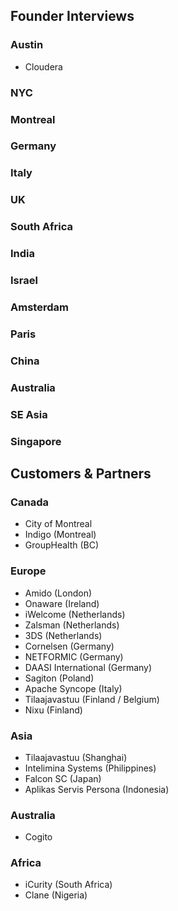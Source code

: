 ## Founder Interviews
### Austin
  - Cloudera
### NYC
### Montreal
### Germany
### Italy
### UK
### South Africa
### India
### Israel
### Amsterdam
### Paris
### China
### Australia
### SE Asia
### Singapore



## Customers & Partners
### Canada

- City of Montreal
- Indigo (Montreal)
- GroupHealth (BC)

### Europe

- Amido (London)
- Onaware (Ireland)
- iWelcome (Netherlands)
- Zalsman (Netherlands)
- 3DS (Netherlands)
- Cornelsen (Germany)
- NETFORMIC (Germany)
- DAASI International (Germany)
- Sagiton (Poland)
- Apache Syncope (Italy) 
- Tilaajavastuu (Finland / Belgium)
- Nixu (Finland)


### Asia

- Tilaajavastuu (Shanghai)
- Intelimina Systems (Philippines)
- Falcon SC (Japan)
- Aplikas Servis Persona (Indonesia)

### Australia
- Cogito 

### Africa
- iCurity (South Africa)
- Clane (Nigeria)
